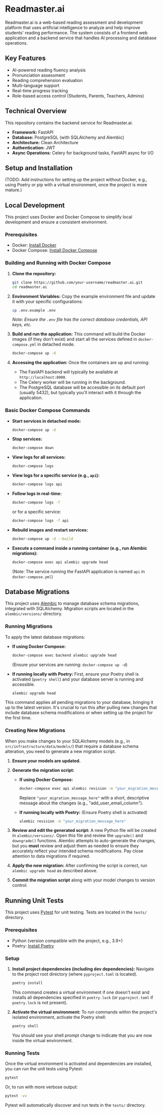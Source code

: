 # Readmaster.ai

Readmaster.ai is a web-based reading assessment and development platform that uses artificial intelligence to analyze and help improve students' reading performance. The system consists of a frontend web application and a backend service that handles AI processing and database operations.

## Key Features
* AI-powered reading fluency analysis
* Pronunciation assessment
* Reading comprehension evaluation
* Multi-language support
* Real-time progress tracking
* Role-based access control (Students, Parents, Teachers, Admins)

## Technical Overview
This repository contains the backend service for Readmaster.ai.
- **Framework:** FastAPI
- **Database:** PostgreSQL (with SQLAlchemy and Alembic)
- **Architecture:** Clean Architecture
- **Authentication:** JWT
- **Async Operations:** Celery for background tasks, FastAPI async for I/O

## Setup and Installation

(TODO: Add instructions for setting up the project without Docker, e.g., using Poetry or pip with a virtual environment, once the project is more mature.)

## Local Development

This project uses Docker and Docker Compose to simplify local development and ensure a consistent environment.

### Prerequisites

* Docker: [Install Docker](https://docs.docker.com/get-docker/)
* Docker Compose: [Install Docker Compose](https://docs.docker.com/compose/install/)

### Building and Running with Docker Compose

1.  **Clone the repository:**
    ```bash
    git clone https://github.com/your-username/readmaster.ai.git
    cd readmaster.ai
    ```

2.  **Environment Variables:**
    Copy the example environment file and update it with your specific configurations:
    ```bash
    cp .env.example .env
    ```
    *Note: Ensure the `.env` file has the correct database credentials, API keys, etc.*

3.  **Build and run the application:**
    This command will build the Docker images (if they don't exist) and start all the services defined in `docker-compose.yml` in detached mode.
    ```bash
    docker-compose up -d
    ```

4.  **Accessing the application:**
    Once the containers are up and running:
    *   The FastAPI backend will typically be available at `http://localhost:8000`.
    *   The Celery worker will be running in the background.
    *   The PostgreSQL database will be accessible on its default port (usually 5432), but typically you'll interact with it through the application.

### Basic Docker Compose Commands

*   **Start services in detached mode:**
    ```bash
    docker-compose up -d
    ```

*   **Stop services:**
    ```bash
    docker-compose down
    ```

*   **View logs for all services:**
    ```bash
    docker-compose logs
    ```

*   **View logs for a specific service (e.g., `api`):**
    ```bash
    docker-compose logs api
    ```

*   **Follow logs in real-time:**
    ```bash
    docker-compose logs -f
    ```
    or for a specific service:
    ```bash
    docker-compose logs -f api
    ```

*   **Rebuild images and restart services:**
    ```bash
    docker-compose up -d --build
    ```

*   **Execute a command inside a running container (e.g., run Alembic migrations):**
    ```bash
    docker-compose exec api alembic upgrade head
    ```
    (Note: The service running the FastAPI application is named `api` in `docker-compose.yml`)

## Database Migrations

This project uses [Alembic](https://alembic.sqlalchemy.org/) to manage database schema migrations, integrated with SQLAlchemy. Migration scripts are located in the `alembic/versions/` directory.

### Running Migrations

To apply the latest database migrations:

*   **If using Docker Compose:**
    ```bash
    docker-compose exec backend alembic upgrade head
    ```
    (Ensure your services are running: `docker-compose up -d`)

*   **If running locally with Poetry:**
    First, ensure your Poetry shell is activated (`poetry shell`) and your database server is running and accessible.
    ```bash
    alembic upgrade head
    ```

This command applies all pending migrations to your database, bringing it up to the latest version. It's crucial to run this after pulling new changes that include database schema modifications or when setting up the project for the first time.

### Creating New Migrations

When you make changes to your SQLAlchemy models (e.g., in `src/infrastructure/data/models/`) that require a database schema alteration, you need to generate a new migration script.

1.  **Ensure your models are updated.**

2.  **Generate the migration script:**
    *   **If using Docker Compose:**
        ```bash
        docker-compose exec api alembic revision -m "your_migration_message_here"
        ```
        Replace `"your_migration_message_here"` with a short, descriptive message about the changes (e.g., "add_user_email_column").

    *   **If running locally with Poetry:**
        (Ensure Poetry shell is activated)
        ```bash
        alembic revision -m "your_migration_message_here"
        ```

3.  **Review and edit the generated script:**
    A new Python file will be created in `alembic/versions/`. Open this file and review the `upgrade()` and `downgrade()` functions. Alembic attempts to auto-generate the changes, but you **must** review and adjust them as needed to ensure they accurately reflect your intended schema modifications. Pay close attention to data migrations if required.

4.  **Apply the new migration:**
    After confirming the script is correct, run `alembic upgrade head` as described above.

5.  **Commit the migration script** along with your model changes to version control.

## Running Unit Tests

This project uses [Pytest](https://pytest.org/) for unit testing. Tests are located in the `tests/` directory.

### Prerequisites

*   Python (version compatible with the project, e.g., 3.9+)
*   Poetry: [Install Poetry](https://python-poetry.org/docs/#installation)

### Setup

1.  **Install project dependencies (including dev dependencies):**
    Navigate to the project root directory (where `pyproject.toml` is located).
    ```bash
    poetry install
    ```
    This command creates a virtual environment if one doesn't exist and installs all dependencies specified in `poetry.lock` (or `pyproject.toml` if `poetry.lock` is not present).

2.  **Activate the virtual environment:**
    To run commands within the project's isolated environment, activate the Poetry shell:
    ```bash
    poetry shell
    ```
    You should see your shell prompt change to indicate that you are now inside the virtual environment.

### Running Tests

Once the virtual environment is activated and dependencies are installed, you can run the unit tests using Pytest:

```bash
pytest
```
Or, to run with more verbose output:
```bash
pytest -vv
```

Pytest will automatically discover and run tests in the `tests/` directory.